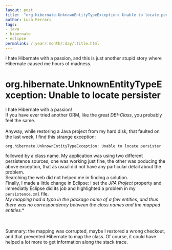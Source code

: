 ```yaml
---
layout: post
title:  "org.hibernate.UnknownEntityTypeException: Unable to locate persister"
author: Luca Ferrari
tags:
- java
- hibernate
- eclipse
permalink: /:year/:month/:day/:title.html
---
```


I hate Hibernate with a passion, and this is just another stupid story where Hibernate caused me hours of madness.

# org.hibernate.UnknownEntityTypeException: Unable to locate persister

I hate Hibernate with a passion!
<br/>
If you have ever tried another ORM, like the great *DBI-Class*, you probably feel the same.
<br/>
<br/>
Anyway, while restoring a Java project from my hard disk, that faulted on the last week, I find this strange exception:

```
org.hibernate.UnknownEntityTypeException: Unable to locate persister 
```

followed by a class name. My application was using two different persistence sources, one was working just fine, the other was poducing the above exception, that as usual did not have any particular detail about the problem.
<br/>
Searching the web did not helped me in finding a solution.
<br/>
Finally, I made a little change in Eclipse: I set the *JPA Project* property and immediatly Eclipse did its job and highlighted a problem in my `persistence.xml` file.
<br/>
**My mapping had a *typo** in the package name of a few entities, and thus there was no correspondency between the class names and the mapped entities.**

<br/>
<br/>
Summary: the mapping was corrupted, maybe I restored a wrong checkout, and that prevented Hibernate to map the class. Of course, it could have helped a lot more to get information along the stack trace.
